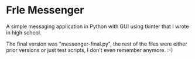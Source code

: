 # Frle Messenger

A simple messaging application in Python with GUI using tkinter that I wrote in high school.

The final version was "messenger-final.py", the rest of the files were either prior versions or just test scripts, I don't even remember anymore. :-)
